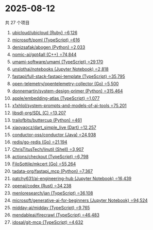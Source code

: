 # 2025-08-12

共 27 个项目

<!-- BEGIN GITHUB -->
<!-- 最后更新时间 2025-08-12 22:10:23 +0800 -->
1. [ubicloud/ubicloud (Ruby) ⭐6,126](https://github.com/ubicloud/ubicloud)
1. [microsoft/poml (TypeScript) ⭐616](https://github.com/microsoft/poml)
1. [denizsafak/abogen (Python) ⭐2,033](https://github.com/denizsafak/abogen)
1. [nomic-ai/gpt4all (C++) ⭐74,844](https://github.com/nomic-ai/gpt4all)
1. [umami-software/umami (TypeScript) ⭐29,170](https://github.com/umami-software/umami)
1. [unslothai/notebooks (Jupyter Notebook) ⭐2,818](https://github.com/unslothai/notebooks)
1. [fastapi/full-stack-fastapi-template (TypeScript) ⭐35,795](https://github.com/fastapi/full-stack-fastapi-template)
1. [open-telemetry/opentelemetry-collector (Go) ⭐5,500](https://github.com/open-telemetry/opentelemetry-collector)
1. [donnemartin/system-design-primer (Python) ⭐315,464](https://github.com/donnemartin/system-design-primer)
1. [apple/embedding-atlas (TypeScript) ⭐1,077](https://github.com/apple/embedding-atlas)
1. [x1xhlol/system-prompts-and-models-of-ai-tools ⭐75,201](https://github.com/x1xhlol/system-prompts-and-models-of-ai-tools)
1. [libsdl-org/SDL (C) ⭐13,207](https://github.com/libsdl-org/SDL)
1. [trailofbits/buttercup (Python) ⭐461](https://github.com/trailofbits/buttercup)
1. [xiaoyaocz/dart_simple_live (Dart) ⭐12,257](https://github.com/xiaoyaocz/dart_simple_live)
1. [conductor-oss/conductor (Java) ⭐24,938](https://github.com/conductor-oss/conductor)
1. [redis/go-redis (Go) ⭐21,194](https://github.com/redis/go-redis)
1. [ChrisTitusTech/linutil (Shell) ⭐3,907](https://github.com/ChrisTitusTech/linutil)
1. [actions/checkout (TypeScript) ⭐6,798](https://github.com/actions/checkout)
1. [FiloSottile/mkcert (Go) ⭐55,264](https://github.com/FiloSottile/mkcert)
1. [tadata-org/fastapi_mcp (Python) ⭐7,367](https://github.com/tadata-org/fastapi_mcp)
1. [patchy631/ai-engineering-hub (Jupyter Notebook) ⭐16,439](https://github.com/patchy631/ai-engineering-hub)
1. [openai/codex (Rust) ⭐34,238](https://github.com/openai/codex)
1. [menloresearch/jan (TypeScript) ⭐36,108](https://github.com/menloresearch/jan)
1. [microsoft/generative-ai-for-beginners (Jupyter Notebook) ⭐94,524](https://github.com/microsoft/generative-ai-for-beginners)
1. [midday-ai/midday (TypeScript) ⭐9,765](https://github.com/midday-ai/midday)
1. [mendableai/firecrawl (TypeScript) ⭐46,483](https://github.com/mendableai/firecrawl)
1. [idosal/git-mcp (TypeScript) ⭐4,632](https://github.com/idosal/git-mcp)
<!-- END GITHUB -->